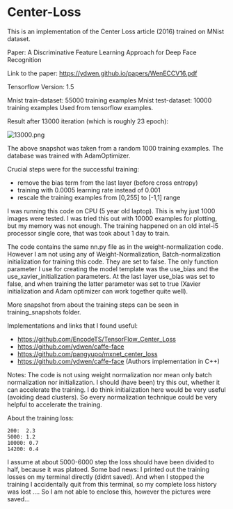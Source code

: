 # Center-Loss
This is an implementation of the Center Loss article (2016) trained on MNist dataset.

Paper:
A Discriminative Feature Learning Approach
for Deep Face Recognition

Link to the paper:
https://ydwen.github.io/papers/WenECCV16.pdf

Tensorflow Version: 1.5

Mnist train-dataset: 55000 training examples
Mnist test-dataset: 10000 training examples
Used from tensorflow examples.

Result after 13000 iteration (which is roughly 23 epoch):

![13000.png](https://user-images.githubusercontent.com/13023894/36691720-5b842862-1b36-11e8-9d1e-84e212f8ed9f.png)

The above snapshot was taken from a random 1000 training examples. The database was trained with AdamOptimizer.

Crucial steps were for the successful training:
 - remove the bias term from the last layer (before cross entropy)
 - training with 0.0005 learning rate instead of 0.001
 - rescale the training examples from \[0,255\] to \[-1,1\] range
 
 
I was running this code on CPU (5 year old laptop). This is why just 1000 images were tested. I was tried this out with 10000 examples for plotting, but my memory was not enough. The training happened on an old intel-i5 processor single core, that was took about 1 day to train.

The code contains the same nn.py file as in the weight-normalization code. However I am not using any of Weight-Normalization, Batch-normalization initialization for training this code. They are set to false. The only function parameter I use for creating the model template was the use_bias and the use_xavier_initialization parameters. At the last layer use_bias was set to false, and when training the latter parameter was set to true (Xavier initialization and Adam optimizer can work together quite well).

More snapshot from about the training steps can be seen in training_snapshots folder. 

Implementations and links that I found useful:
  - https://github.com/EncodeTS/TensorFlow_Center_Loss
  - https://github.com/ydwen/caffe-face
  - https://github.com/pangyupo/mxnet_center_loss
  - https://github.com/ydwen/caffe-face (Authors implementation in C++) 

Notes: The code is not using weight normalization nor mean only batch normalization nor initialization. I should (have been) try this out, whether it can accelerate the training. I do think initialization here would be very useful (avoiding dead clusters). So every normalization technique could be very helpful to accelerate the training.

About the training loss:

    200:  2.3
    5000: 1.2
    10000: 0.7
    14200: 0.4

I assume at about 5000-6000 step the loss should have been divided to half, because it was platoed. Some bad news: I printed out the training losses on my terminal directly (didnt saved). And when I stopped the training I accidentally quit from this terminal, so my complete loss history was lost .... So I am not able to enclose this, however the pictures were saved...







